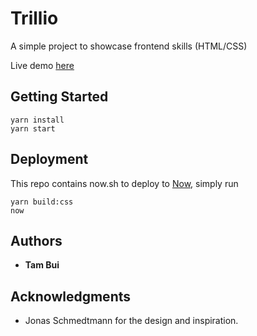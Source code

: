 # Trillio
A simple project to showcase frontend skills (HTML/CSS)

Live demo [here](https://tambui-trillio.now.sh/)

## Getting Started

```
yarn install
yarn start
```

## Deployment

This repo contains now.sh to deploy to [Now](https://zeit.co/now), simply run

```
yarn build:css
now
```

## Authors

* **Tam Bui**

## Acknowledgments

* Jonas Schmedtmann for the design and inspiration.
